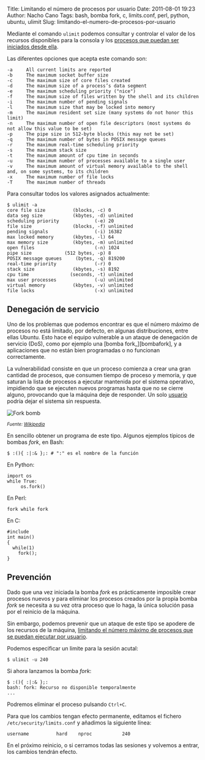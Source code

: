 Title: Limitando el número de procesos por usuario
Date: 2011-08-01 19:23
Author: Nacho Cano
Tags: bash, bomba fork, c, limits.conf, perl, python, ubuntu, ulimit
Slug: limitando-el-numero-de-procesos-por-usuario

Mediante el comando `ulimit` podemos consultar y controlar el valor de los
recursos disponibles para la consola y los [procesos que puedan ser iniciados
desde ella][].

Las diferentes opciones que acepta este comando son:

    -a     All current limits are reported
    -b     The maximum socket buffer size
    -c     The maximum size of core files created
    -d     The maximum size of a process’s data segment
    -e     The maximum scheduling priority ("nice")
    -f     The maximum size of files written by the shell and its children
    -i     The maximum number of pending signals
    -l     The maximum size that may be locked into memory
    -m     The maximum resident set size (many systems do not honor this limit)
    -n     The maximum number of open file descriptors (most systems do not allow this value to be set)
    -p     The pipe size in 512-byte blocks (this may not be set)
    -q     The maximum number of bytes in POSIX message queues
    -r     The maximum real-time scheduling priority
    -s     The maximum stack size
    -t     The maximum amount of cpu time in seconds
    -u     The maximum number of processes available to a single user
    -v     The maximum amount of virtual memory available to the shell and, on some systems, to its children
    -x     The maximum number of file locks
    -T     The maximum number of threads

Para consultar todos los valores asignados actualmente:

    $ ulimit -a
    core file size          (blocks, -c) 0
    data seg size           (kbytes, -d) unlimited
    scheduling priority             (-e) 20
    file size               (blocks, -f) unlimited
    pending signals                 (-i) 16382
    max locked memory       (kbytes, -l) 64
    max memory size         (kbytes, -m) unlimited
    open files                      (-n) 1024
    pipe size            (512 bytes, -p) 8
    POSIX message queues     (bytes, -q) 819200
    real-time priority              (-r) 0
    stack size              (kbytes, -s) 8192
    cpu time               (seconds, -t) unlimited
    max user processes              (-u) unlimited
    virtual memory          (kbytes, -v) unlimited
    file locks                      (-x) unlimited

Denegación de servicio
----------------------

Uno de los problemas que podemos encontrar es que el número máximo de procesos
no está limitado, por defecto, en algunas distribuciones, entre ellas Ubuntu.
Esto hace el equipo vulnerable a un ataque de denegación de servicio (DoS),
como por ejemplo una [bomba fork_][bombafork], y a aplicaciones que no están
bien programadas o no funcionan correctamente.

La vulnerabilidad consiste en que un proceso comienza a crear una gran cantidad
de procesos, que consumen tiempo de proceso y memoria, y que saturan la lista
de procesos a ejecutar mantenida por el sistema operativo, impidiendo que se
ejecuten nuevos programas hasta que no se cierre alguno, provocando que la
máquina deje de responder. Un solo [usuario][] podría dejar el sistema sin
respuesta.

![Fork bomb]({static}/images/fork-bomb.png)

<small>_Fuente: [Wikipedia][bomba fork]_</small>

En sencillo obtener un programa de este tipo. Algunos ejemplos típicos de
bombas _fork_, en Bash:

    $ :(){ :|:& };: # ":" es el nombre de la función

En Python:

    import os
    while True:
         os.fork()

En Perl:

    fork while fork

En C:

    #include
    int main()
    {
      while(1)
        fork();
    }

Prevención
----------

Dado que una vez iniciada la bomba _fork_ es prácticamente imposible crear
procesos nuevos y para eliminar los procesos creados por la propia bomba _fork_
se necesita a su vez otra proceso que lo haga, la única solución pasa por el
reinicio de la máquina.

Sin embargo, podemos prevenir que un ataque de este tipo se apodere de los
recursos de la máquina, [limitando el número máximo de procesos que se puedan
ejecutar por usuario][].

Podemos especificar un limite para la sesión acutal:

    $ ulimit -u 240

Si ahora lanzamos la bomba _fork_:

    $ :(){ :|:& };:
    bash: fork: Recurso no disponible temporalmente
    ...

Podremos eliminar el proceso pulsando `Ctrl+C`.

Para que los cambios tengan efecto permanente, editamos el fichero
`/etc/security/limits.conf` y añadimos la siguiente línea:

    username          hard    nproc           240

En el próximo reinicio, o si cerramos todas las sesiones y volvemos a entrar,
los cambios tendrán efecto.

  [procesos que puedan ser iniciados desde ella]: {filename}/admin/mejora-del-rendimiento-interactivo-agrupando-tareas-por-terminal.md
    "mejora del rendimiento interactivo agrupando tareas por terminal"
  [bomba fork]: http://secure.wikimedia.org/wikipedia/es/wiki/Bomba_fork
    "bomba fork"
  [usuario]: {filename}/admin/controlando-la-actividad-de-los-usuarios-conectados.md
    "controlando la actividad de los usuarios conectados"
  [limitando el número máximo de procesos que se puedan ejecutar por usuario]: http://stolowski.blogspot.com/2011/04/protect-your-linux-box-against-fork.html
    "limitando el número máximo de procesos que se puedan ejecutar por usuario"
